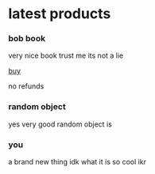 # latest products

### bob book
very nice book trust me its not a lie


[buy](https://mega.nz/file/A3gSgbTK#X53SGcpQt4ElC61fx4EiVkv-I89EJ3Lvp0rpYy76vBk)

no refunds

### random object
yes very good random object is

### you
a brand new thing idk what it is so cool ikr
